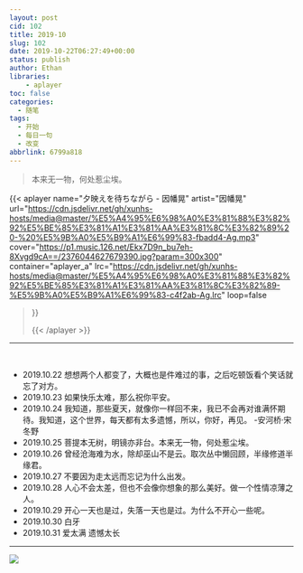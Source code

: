 ```yaml
---
layout: post
cid: 102
title: 2019-10
slug: 102
date: 2019-10-22T06:27:49+00:00
status: publish
author: Ethan
libraries:
    - aplayer
toc: false
categories:
  - 随笔
tags:
  - 开始
  - 每日一句
  - 改变
abbrlink: 6799a818
---
```



> 本来无一物，何处惹尘埃。

<!--more-->

{{< aplayer 
name="夕映えを待ちながら - 因幡晃"
artist="因幡晃"
url="https://cdn.jsdelivr.net/gh/xunhs-hosts/media@master/%E5%A4%95%E6%98%A0%E3%81%88%E3%82%92%E5%BE%85%E3%81%A1%E3%81%AA%E3%81%8C%E3%82%89%20-%20%E5%9B%A0%E5%B9%A1%E6%99%83-fbadd4-Ag.mp3"
cover="https://p1.music.126.net/Ekx7D9n_bu7eh-8Xvgd9cA==/2376044627679390.jpg?param=300x300"
container="aplayer_a" 
lrc="https://cdn.jsdelivr.net/gh/xunhs-hosts/media@master/%E5%A4%95%E6%98%A0%E3%81%88%E3%82%92%E5%BE%85%E3%81%A1%E3%81%AA%E3%81%8C%E3%82%89-%E5%9B%A0%E5%B9%A1%E6%99%83-c4f2ab-Ag.lrc"
loop=false 
>}}<div id="aplayer_a"></div>{{< /aplayer >}}

---

 
* 2019.10.22 想想两个人都变了，大概也是件难过的事，之后吃顿饭看个笑话就忘了对方。
* 2019.10.23 如果快乐太难，那么祝你平安。 
* 2019.10.24 我知道，那些夏天，就像你一样回不来，我已不会再对谁满怀期待。我知道，这个世界，每天都有太多遗憾，所以，你好，再见。 -安河桥·宋冬野  
* 2019.10.25 菩提本无树，明镜亦非台。本来无一物，何处惹尘埃。
* 2019.10.26 曾经沧海难为水，除却巫山不是云。取次丛中懒回顾，半缘修道半缘君。  
* 2019.10.27 不要因为走太远而忘记为什么出发。
* 2019.10.28 人心不会太差，但也不会像你想象的那么美好。做一个性情凉薄之人。
* 2019.10.29 开心一天也是过，失落一天也是过。为什么不开心一些呢。
* 2019.10.30 白牙
* 2019.10.31 爱太满 遗憾太长 



*** 

![](https://gitee.com/xunhs/xunhs/raw/master/pics/2020/summer/20200510215014.jpg)